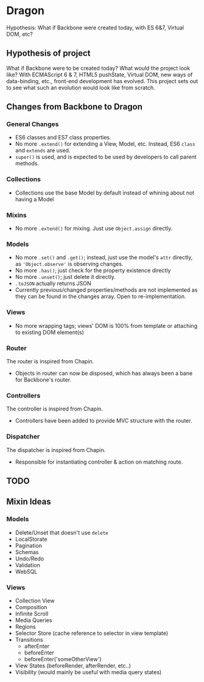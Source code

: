 Dragon
========

Hypothesis: What if Backbone were created today, with ES 6&7, Virtual DOM, etc?

## Hypothesis of project
What if Backbone were to be created today? What would the project look like? With ECMAScript 6 & 7, HTML5 pushState, Virtual DOM, new ways of data-binding, etc., front-end development has evolved. This project sets out to see what such an evolution would look like from scratch.

## Changes from Backbone to Dragon

### General Changes
- ES6 classes and ES7 class properties.
- No more `.extend()` for extending a View, Model, etc. Instead, ES6 `class` and `extends` are used.
- `super()` is used, and is expected to be used by developers to call parent methods.

### Collections
- Collections use the base Model by default instead of whining about not having a Model

### Mixins
- No more `.extend()` for mixing. Just use `Object.assign` directly.

### Models
- No more `.set()` and `.get()`; instead, just use the model's `attr` directly, as `'Object.observe'` is observing changes.
- No more `.has()`; just check for the property existence directly
- No more `.unset()`; just delete it directly.
- `.toJSON` actually returns JSON
- Currently previous/changed properties/methods are not implemented as they can be found in the changes array. Open to re-implementation.

### Views
- No more wrapping tags; views' DOM is 100% from template or attaching to existing DOM element(s)

### Router
The router is inspired from Chapin.

- Objects in router can now be disposed, which has always been a bane for Backbone's router.

### Controllers
The controller is inspired from Chapin.

- Controllers have been added to provide MVC structure with the router.

### Dispatcher
The dispatcher is inspired from Chapin.

- Responsible for instantiating controller & action on matching route.

## TODO

## Mixin Ideas

### Models
- Delete/Unset that doesn't use `delete`
- LocalStorate
- Pagination
- Schemas
- Undo/Redo
- Validation
- WebSQL

### Views
- Collection View
- Composition
- Infinite Scroll
- Media Queries
- Regions
- Selector Store (cache reference to selector in view template)
- Transitions
  - afterEnter
  - beforeEnter
  - beforeEnter('someOtherView')
- View States (beforeRender, afterRender, etc..)
- Visibility (would mainly be useful with media query states)
